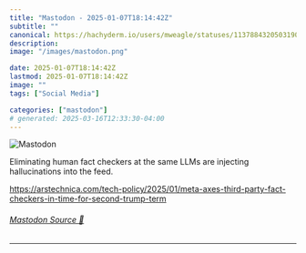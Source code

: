 ```yaml
---
title: "Mastodon - 2025-01-07T18:14:42Z"
subtitle: ""
canonical: https://hachyderm.io/users/mweagle/statuses/113788432050319008
description:
image: "/images/mastodon.png"

date: 2025-01-07T18:14:42Z
lastmod: 2025-01-07T18:14:42Z
image: ""
tags: ["Social Media"]

categories: ["mastodon"]
# generated: 2025-03-16T12:33:30-04:00
---
```

![Mastodon](/images/mastodon.png)

<p>Eliminating human fact checkers at the same LLMs are injecting hallucinations into the feed. </p><p><a href="https://arstechnica.com/tech-policy/2025/01/meta-axes-third-party-fact-checkers-in-time-for-second-trump-term" target="_blank" rel="nofollow noopener noreferrer" translate="no"><span class="invisible">https://</span><span class="ellipsis">arstechnica.com/tech-policy/20</span><span class="invisible">25/01/meta-axes-third-party-fact-checkers-in-time-for-second-trump-term</span></a></p>


###### [Mastodon Source 🐘](https://hachyderm.io/@mweagle/113788432050319008)

___
